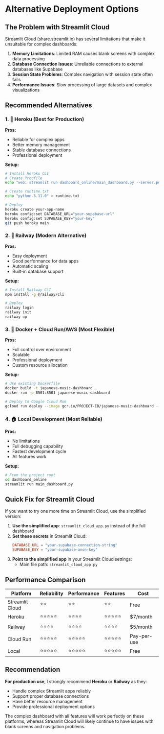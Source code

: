 # Alternative Deployment Options

## The Problem with Streamlit Cloud

Streamlit Cloud (share.streamlit.io) has several limitations that make it unsuitable for complex dashboards:

1. **Memory Limitations**: Limited RAM causes blank screens with complex data processing
2. **Database Connection Issues**: Unreliable connections to external databases like Supabase
3. **Session State Problems**: Complex navigation with session state often fails
4. **Performance Issues**: Slow processing of large datasets and complex visualizations

## Recommended Alternatives

### 1. 🚀 **Heroku** (Best for Production)
**Pros:**
- Reliable for complex apps
- Better memory management
- Stable database connections
- Professional deployment

**Setup:**
```bash
# Install Heroku CLI
# Create Procfile
echo "web: streamlit run dashboard_online/main_dashboard.py --server.port=\$PORT --server.address=0.0.0.0" > Procfile

# Create runtime.txt
echo "python-3.11.0" > runtime.txt

# Deploy
heroku create your-app-name
heroku config:set DATABASE_URL="your-supabase-url"
heroku config:set SUPABASE_KEY="your-key"
git push heroku main
```

### 2. 🚄 **Railway** (Modern Alternative)
**Pros:**
- Easy deployment
- Good performance for data apps
- Automatic scaling
- Built-in database support

**Setup:**
```bash
# Install Railway CLI
npm install -g @railway/cli

# Deploy
railway login
railway init
railway up
```

### 3. 🐳 **Docker + Cloud Run/AWS** (Most Flexible)
**Pros:**
- Full control over environment
- Scalable
- Professional deployment
- Custom resource allocation

**Setup:**
```bash
# Use existing Dockerfile
docker build -t japanese-music-dashboard .
docker run -p 8501:8501 japanese-music-dashboard

# Deploy to Google Cloud Run
gcloud run deploy --image gcr.io/PROJECT-ID/japanese-music-dashboard --platform managed
```

### 4. 🏠 **Local Development** (Most Reliable)
**Pros:**
- No limitations
- Full debugging capability
- Fastest development cycle
- All features work

**Setup:**
```bash
# From the project root
cd dashboard_online
streamlit run main_dashboard.py
```

## Quick Fix for Streamlit Cloud

If you want to try one more time on Streamlit Cloud, use the simplified version:

1. **Use the simplified app**: `streamlit_cloud_app.py` instead of the full dashboard
2. **Set these secrets** in Streamlit Cloud:
   ```toml
   DATABASE_URL = "your-supabase-connection-string"
   SUPABASE_KEY = "your-supabase-anon-key"
   ```
3. **Point to the simplified app** in your Streamlit Cloud settings:
   - Main file path: `streamlit_cloud_app.py`

## Performance Comparison

| Platform | Reliability | Performance | Features | Cost |
|----------|-------------|-------------|----------|------|
| Streamlit Cloud | ⭐⭐ | ⭐⭐ | ⭐⭐ | Free |
| Heroku | ⭐⭐⭐⭐⭐ | ⭐⭐⭐⭐ | ⭐⭐⭐⭐⭐ | $7/month |
| Railway | ⭐⭐⭐⭐ | ⭐⭐⭐⭐ | ⭐⭐⭐⭐ | $5/month |
| Cloud Run | ⭐⭐⭐⭐⭐ | ⭐⭐⭐⭐⭐ | ⭐⭐⭐⭐⭐ | Pay-per-use |
| Local | ⭐⭐⭐⭐⭐ | ⭐⭐⭐⭐⭐ | ⭐⭐⭐⭐⭐ | Free |

## Recommendation

**For production use**, I strongly recommend **Heroku** or **Railway** as they:
- Handle complex Streamlit apps reliably
- Support proper database connections
- Have better resource management
- Provide professional deployment options

The complex dashboard with all features will work perfectly on these platforms, whereas Streamlit Cloud will likely continue to have issues with blank screens and navigation problems.
